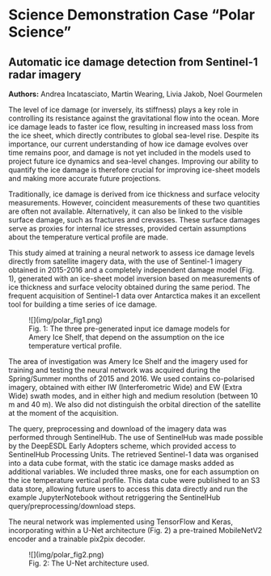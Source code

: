 # Science Demonstration Case “Polar Science”

## Automatic ice damage detection from Sentinel-1 radar imagery

**Authors:** Andrea Incatasciato, Martin Wearing, Livia Jakob, Noel Gourmelen

The level of ice damage (or inversely, its stiffness) plays a key role in
controlling its resistance against the gravitational flow into the ocean.
More ice damage leads to faster ice flow, resulting in increased mass loss
from the ice sheet, which directly contributes to global sea-level rise.
Despite its importance, our current understanding of how ice damage evolves
over time remains poor, and damage is not yet included in the models used to
project future ice dynamics and sea-level changes. Improving our ability to
quantify the ice damage is therefore crucial for improving ice-sheet models
and making more accurate future projections. 

Traditionally, ice damage is derived from ice thickness and surface velocity
measurements. However, coincident measurements of these two quantities are
often not available. Alternatively, it can also be linked to the visible
surface damage, such as fractures and crevasses. These surface damages serve
as proxies for internal ice stresses, provided certain assumptions about
the temperature vertical profile are made. 

This study aimed at training a neural network to assess ice damage levels
directly from satellite imagery data, with the use of Sentinel-1 imagery
obtained in 2015-2016 and a completely independent damage model (Fig. 1),
generated with an ice-sheet model inversion based on measurements of
ice thickness and surface velocity obtained during the same period.
The frequent acquisition of Sentinel-1 data over Antarctica makes it
an excellent tool for building a time series of ice damage.

<figure markdown="span">
    ![](img/polar_fig1.png)
    <figcaption>
        Fig. 1: The three pre-generated input ice damage models for
        Amery Ice Shelf, that depend on the assumption
        on the ice temperature vertical profile.
    </figcaption>
</figure>

The area of investigation was Amery Ice Shelf and the imagery used for training
and testing the neural network was acquired during the Spring/Summer months
of 2015 and 2016. We used contains co-polarised imagery,
obtained with either IW (Interferometric Wide) and EW (Extra Wide) swath modes,
and in either high and medium resolution (between 10 m and 40 m).
We also did not distinguish the orbital direction of the satellite
at the moment of the acquisition.

The query, preprocessing and download of the imagery data was performed through
SentinelHub. The use of SentinelHub was made possible by the DeepESDL
Early Adopters scheme, which provided access to SentinelHub Processing Units.
The retrieved Sentinel-1 data was organised into a data cube format,
with the static ice damage masks added as additional variables. We included
three masks, one for each assumption on the ice temperature vertical profile.
This data cube were published to an S3 data store, allowing future users
to access this data directly and run the example JupyterNotebook without
retriggering the SentinelHub query/preprocessing/download steps.

The neural network was implemented using TensorFlow and Keras, incorporating
within a U-Net architecture (Fig. 2) a pre-trained MobileNetV2 encoder and
a trainable pix2pix decoder.

<figure markdown="span">
    ![](img/polar_fig2.png)
    <figcaption>
        Fig. 2: The U-Net architecture used.
    </figcaption>
</figure>

